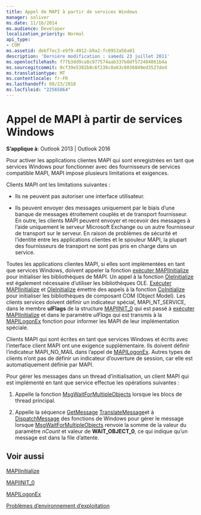 ```yaml
---
title: Appel de MAPI à partir de services Windows
manager: soliver
ms.date: 11/16/2014
ms.audience: Developer
localization_priority: Normal
api_type:
- COM
ms.assetid: debf7ec3-e9f9-4912-b9a2-fc0953a56a01
description: 'Derniére modification : samedi 23 juillet 2011'
ms.openlocfilehash: f77b3dd9ca8c977574aab337b0df572404061b4a
ms.sourcegitcommit: 0cf39e5382b8c6f236c8a63c6036849ed3527ded
ms.translationtype: MT
ms.contentlocale: fr-FR
ms.lasthandoff: 08/23/2018
ms.locfileid: "22565864"
---
```

# <a name="calling-mapi-from-windows-services"></a>Appel de MAPI à partir de services Windows

  
  
**S’applique à**: Outlook 2013 | Outlook 2016 
  
Pour activer les applications clientes MAPI qui sont enregistrées en tant que services Windows pour fonctionner avec des fournisseurs de services compatible MAPI, MAPI impose plusieurs limitations et exigences.
  
Clients MAPI ont les limitations suivantes :
  
- Ils ne peuvent pas autoriser une interface utilisateur.
    
- Ils peuvent envoyer des messages uniquement par le biais d’une banque de messages étroitement couplés et de transport fournisseur. En outre, les clients MAPI peuvent envoyer et recevoir des messages à l’aide uniquement le serveur Microsoft Exchange ou un autre fournisseur de transport sur le serveur. En raison de problèmes de sécurité et l’identité entre les applications clientes et le spouleur MAPI, la plupart des fournisseurs de transport ne sont pas pris en charge dans un service. 
    
Toutes les applications clientes MAPI, si elles sont implémentées en tant que services Windows, doivent appeler la fonction [exécuter MAPIInitialize](mapiinitialize.md) pour initialiser les bibliothèques de MAPI. Un appel à la fonction [OleInitialize](http://msdn.microsoft.com/en-us/library/ms690134%28v=VS.85%29.aspx) est également nécessaire d’utiliser les bibliothèques OLE. [Exécuter MAPIInitialize](mapiinitialize.md) et [OleInitialize](http://msdn.microsoft.com/en-us/library/ms690134%28v=VS.85%29.aspx) émettre des appels à la fonction [CoInitialize](http://msdn.microsoft.com/en-us/library/ms678543%28VS.85%29.aspx) pour initialiser les bibliothèques de composant COM (Object Model). Les clients services doivent définir un indicateur spécial, MAPI_NT_SERVICE, dans le membre **ulFlags** de la structure [MAPIINIT_0](mapiinit_0.md) qui est passé à [exécuter MAPIInitialize](mapiinitialize.md) et dans le paramètre _ulFlags_ qui est transmis à la [MAPILogonEx](mapilogonex.md) fonction pour informer les MAPI de leur implémentation spéciale. 
  
Clients MAPI qui sont écrites en tant que services Windows et écrits avec l’interface client MAPI ont une exigence supplémentaire. Ils doivent définir l’indicateur MAPI_NO_MAIL dans l’appel de [MAPILogonEx](mapilogonex.md). Autres types de clients n’ont pas de définir un indicateur d’ouverture de session, car elle est automatiquement définie par MAPI.
  
Pour gérer les messages dans un thread d’initialisation, un client MAPI qui est implémenté en tant que service effectue les opérations suivantes :
  
1. Appelle la fonction [MsgWaitForMultipleObjects](http://msdn.microsoft.com/en-us/library/ms684242%28VS.85%29.aspx) lorsque les blocs de thread principal. 
    
2. Appelle la séquence [GetMessage](http://msdn.microsoft.com/en-us/library/ms644936%28VS.85%29.aspx) [TranslateMessage](http://msdn.microsoft.com/en-us/library/ms644955%28VS.85%29.aspx)et à [DispatchMessage](http://msdn.microsoft.com/en-us/library/ms644934%28VS.85%29.aspx) des fonctions de Windows pour gérer le message lorsque [MsgWaitForMultipleObjects](http://msdn.microsoft.com/en-us/library/ms684242%28VS.85%29.aspx) renvoie la somme de la valeur du paramètre _nCount_ et valeur de **WAIT_OBJECT_0**, ce qui indique qu’un message est dans la file d’attente.
    
## <a name="see-also"></a>Voir aussi



[MAPIInitialize](mapiinitialize.md)
  
[MAPIINIT_0](mapiinit_0.md)
  
[MAPILogonEx](mapilogonex.md)


[Problèmes d’environnement d’exploitation](operating-environment-issues.md)

